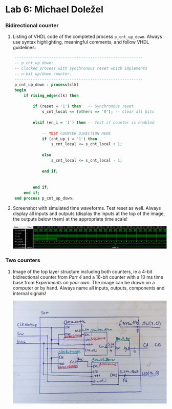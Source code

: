 # Lab 6: Michael Doležel

### Bidirectional counter

1. Listing of VHDL code of the completed process `p_cnt_up_down`. Always use syntax highlighting, meaningful comments, and follow VHDL guidelines:

```vhdl
    --------------------------------------------------------
    -- p_cnt_up_down:
    -- Clocked process with synchronous reset which implements
    -- n-bit up/down counter.
    --------------------------------------------------------
    p_cnt_up_down : process(clk)
    begin
        if rising_edge(clk) then
        
            if (reset = '1') then   -- Synchronous reset
                s_cnt_local <= (others => '0'); -- Clear all bits

            elsif (en_i = '1') then -- Test if counter is enabled

                -- TEST COUNTER DIRECTION HERE
                if (cnt_up_i = '1') then
                    s_cnt_local <= s_cnt_local + 1;
                    
                else 
                    s_cnt_local <= s_cnt_local - 1;
                    
                end if;
                    
                   
            end if;
        end if;
    end process p_cnt_up_down;
```

2. Screenshot with simulated time waveforms. Test reset as well. Always display all inputs and outputs (display the inputs at the top of the image, the outputs below them) at the appropriate time scale!

   ![your figure](https://github.com/MichaelDolezel/digital-electronic-1/blob/8932c806acefad2e24ba572fb2474a56c0cc87eb/labs/06-counter/images/PR.png)

### Two counters

1. Image of the top layer structure including both counters, ie a 4-bit bidirectional counter from *Part 4* and a 16-bit counter with a 10 ms time base from *Experiments on your own*. The image can be drawn on a computer or by hand. Always name all inputs, outputs, components and internal signals!

   ![your figure](https://github.com/MichaelDolezel/digital-electronic-1/blob/534bb7e196622e87987076280759197ffc88a635/labs/06-counter/images/schem.jpg)
